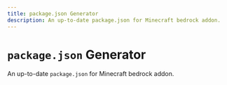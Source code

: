 ```yaml
---
title: package.json Generator
description: An up-to-date package.json for Minecraft bedrock addon.
---
```


# `package.json` Generator

An up-to-date `package.json` for Minecraft bedrock addon.

<NodePackage />

